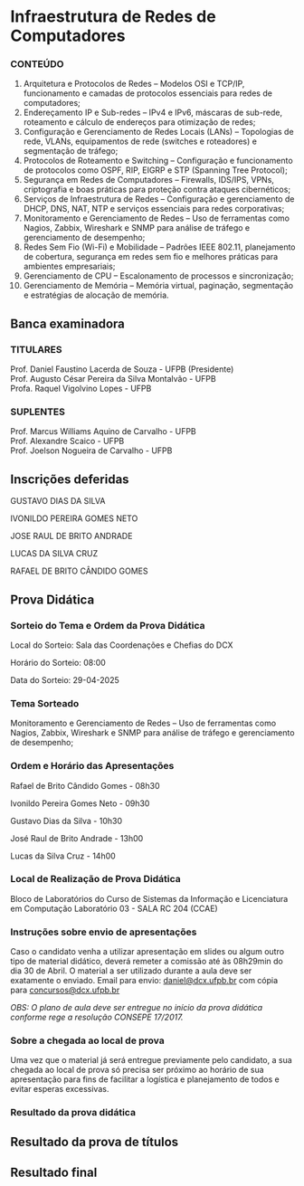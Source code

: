 # Infraestrutura de Redes de Computadores

### CONTEÚDO
01. Arquitetura e Protocolos de Redes – Modelos OSI e TCP/IP, funcionamento e camadas de protocolos essenciais para redes de computadores;<br>
02. Endereçamento IP e Sub-redes – IPv4 e IPv6, máscaras de sub-rede, roteamento e cálculo de endereços para otimização de redes;<br>
03. Configuração e Gerenciamento de Redes Locais (LANs) – Topologias de rede, VLANs, equipamentos de rede (switches e roteadores) e segmentação de tráfego;<br>
04. Protocolos de Roteamento e Switching – Configuração e funcionamento de protocolos como OSPF, RIP, EIGRP e STP (Spanning Tree Protocol);<br>
05. Segurança em Redes de Computadores – Firewalls, IDS/IPS, VPNs, criptografia e boas práticas para proteção contra ataques cibernéticos;<br>
06. Serviços de Infraestrutura de Redes – Configuração e gerenciamento de DHCP, DNS, NAT, NTP e serviços essenciais para redes corporativas;<br>
07. Monitoramento e Gerenciamento de Redes – Uso de ferramentas como Nagios, Zabbix, Wireshark e SNMP para análise de tráfego e gerenciamento de desempenho;<br>
08. Redes Sem Fio (Wi-Fi) e Mobilidade – Padrões IEEE 802.11, planejamento de cobertura, segurança em redes sem fio e melhores práticas para ambientes empresariais;<br>
09. Gerenciamento de CPU – Escalonamento de processos e sincronização;<br>
10. Gerenciamento de Memória – Memória virtual, paginação, segmentação e estratégias de alocação de memória.

## Banca examinadora

### TITULARES
Prof. Daniel Faustino Lacerda de Souza - UFPB (Presidente)<br>
Prof. Augusto César Pereira da Silva Montalvão - UFPB<br>
Profa. Raquel Vigolvino Lopes - UFPB<br>

### SUPLENTES
Prof. Marcus Williams Aquino de Carvalho - UFPB<br>
Prof. Alexandre Scaico - UFPB<br>
Prof. Joelson Nogueira de Carvalho - UFPB<br>

## Inscrições deferidas
GUSTAVO DIAS DA SILVA

IVONILDO PEREIRA GOMES NETO

JOSE RAUL DE BRITO ANDRADE

LUCAS DA SILVA CRUZ

RAFAEL DE BRITO CÂNDIDO GOMES

## Prova Didática

### Sorteio do Tema e Ordem da Prova Didática

Local do Sorteio: Sala das Coordenações e Chefias do DCX

Horário do Sorteio: 08:00

Data do Sorteio: 29-04-2025

### Tema Sorteado

Monitoramento e Gerenciamento de Redes – Uso de ferramentas como Nagios, Zabbix, Wireshark e SNMP para análise de tráfego e gerenciamento de desempenho;<br>

### Ordem e Horário das Apresentações

Rafael de Brito Cândido Gomes - 08h30

Ivonildo Pereira Gomes Neto - 09h30

Gustavo Dias da Silva - 10h30

José Raul de Brito Andrade - 13h00

Lucas da Silva Cruz - 14h00

### Local de Realização de Prova Didática

Bloco de Laboratórios do Curso de Sistemas da Informação e Licenciatura em Computação
Laboratório 03 -  SALA RC 204 (CCAE)

### Instruções sobre envio de apresentações

Caso o candidato venha a utilizar apresentação em slides ou algum outro tipo de material didático, deverá remeter a comissão até às 08h29min do dia 30 de Abril. O material a ser utilizado durante a aula deve ser exatamente o enviado.
Email para envio: daniel@dcx.ufpb.br com cópia para concursos@dcx.ufpb.br

*OBS: O plano de aula deve ser entregue no início da prova didática conforme rege a resolução CONSEPE 17/2017.*

### Sobre a chegada ao local de prova

Uma vez que o material já será entregue previamente pelo candidato, a sua chegada ao local de prova só precisa ser próximo ao horário de sua apresentação para fins de facilitar a logística e planejamento de todos e evitar esperas excessivas. 


### Resultado da prova didática

## Resultado da prova de títulos

## Resultado final
